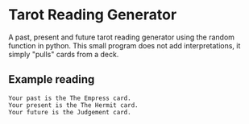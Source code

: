 # Tarot Reading Generator

A past, present and future tarot reading generator using the random function in python. 
This small program does not add interpretations, it simply "pulls" cards from a deck.

## Example reading
```
Your past is the The Empress card.
Your present is the The Hermit card.
Your future is the Judgement card.
```

